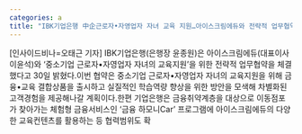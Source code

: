 ```yaml
---
categories: a
title: "IBK기업은행 中企근로자•자영업자 자녀 교육 지원…아이스크림에듀와 전략적 업무협약"
---
```

[인사이드비나=오태근 기자] IBK기업은행(은행장 윤종원)은 아이스크림에듀(대표이사 이윤석)와 ‘중소기업 근로자•자영업자 자녀의 교육지원’을 위한 전략적 업무협약을 체결했다고 30일 밝혔다.이번 협약은 중소기업 근로자•자영업자 자녀의 교육지원을 위해 금융•교육 결합상품을 출시하고 실질적인 학습역량 향상을 위한 방안을 모색해 차별화된 고객경험을 제공해나갈 계획이다.한편 기업은행은 금융취약계층을 대상으로 이동점포가 찾아가는 체험형 금융서비스인 ‘금융 하모니Car’ 프로그램에 아이스크림에듀의 다양한 교육컨텐츠를 활용하는 등 협력범위도 확